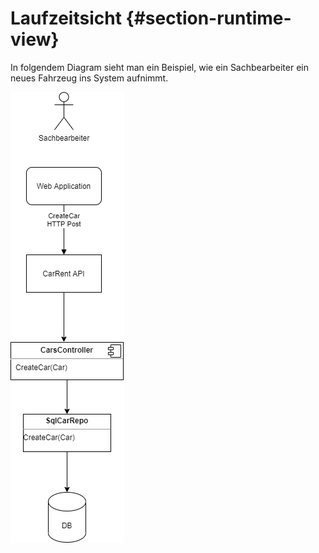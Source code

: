Laufzeitsicht {#section-runtime-view}
=============

In folgendem Diagram sieht man ein Beispiel, wie ein Sachbearbeiter ein neues Fahrzeug ins System aufnimmt.

![ablauf-CreateCar](/images/ablaufbsp.png)

